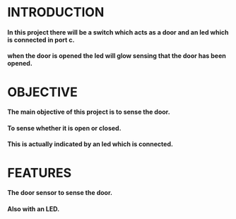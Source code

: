 # INTRODUCTION 
#### In this project there will be a switch which acts as a door and an led which is connected in port c.
#### when the door is opened the led will glow sensing that the door has been opened.


# OBJECTIVE
#### The main objective of this project is to sense the door.
#### To sense whether it is open or closed.
#### This is actually indicated by an led which is connected.


# FEATURES
#### The door sensor to sense the door.
#### Also with an LED.
        
